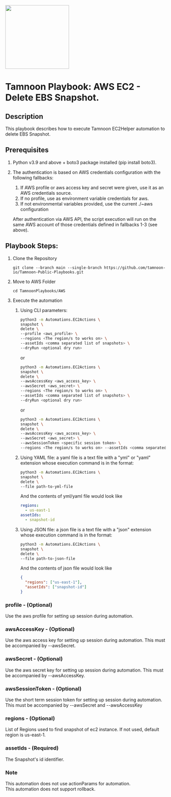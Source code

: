 
[comment]: <> (This is a readonly file, do not edit directly, to change update the snapshot_delete_readme_data.json)
<img src='../../../../TamnoonPlaybooks/images/icons/Tamnoon.png' width = '200' />

# Tamnoon Playbook: AWS EC2 - Delete EBS Snapshot.
## Description

This playbook describes how to execute Tamnoon EC2Helper automation to delete EBS Snapshot.  
## Prerequisites
1. Python v3.9 and above + boto3 package installed (pip install boto3).  
2. The authentication is based on AWS credentials configuration with the following fallbacks:  
    1. If AWS profile or aws access key and secret were given, use it as an AWS credentials source.  
    2. If no profile, use as environment variable credentials for aws.  
    3. If not environmental variables provided, use the current ./~aws configuration  

    After authentication via AWS API, the script execution will run on the same AWS account of those credentials defined in fallbacks 1-3 (see above).

## Playbook Steps: 


1. Clone the Repository
	``````
	git clone --branch main --single-branch https://github.com/tamnoon-io/Tamnoon-Public-Playbooks.git
	``````

2. Move to AWS Folder
	``````
	cd TamnoonPlaybooks/AWS
	``````

3. Execute the automation

	1. Using CLI parameters:
		``````sh
		python3 -m Automations.EC2Actions \
		snapshot \
		delete \
		--profile <aws_profile> \
		--regions <The region/s to works on> \
		--assetIds <comma separated list of snapshots> \
		--dryRun <optional dry run>
		``````
		or  
		``````sh
		python3 -m Automations.EC2Actions \
		snapshot \
		delete \
		--awsAccessKey <aws_access_key> \
		--awsSecret <aws_secret> \
		--regions <The region/s to works on> \
		--assetIds <comma separated list of snapshots> \
		--dryRun <optional dry run>
		``````
		or  
		``````sh
		python3 -m Automations.EC2Actions \
		snapshot \
		delete \
		--awsAccessKey <aws_access_key> \
		--awsSecret <aws_secret> \
		--awsSessionToken <specific session token> \
		--regions <The region/s to works on> --assetIds <comma separated list of snapshots> --dryRun <optional dry run>
		``````

	2. Using YAML file: a yaml file is a text file with a "yml" or "yaml" extension whose execution command is in the format:
		``````sh
		python3 -m Automations.EC2Actions \
		snapshot \
		delete \
		--file path-to-yml-file
		``````
		And the contents of yml/yaml file would look like  
		``````yaml
		regions:
		  - us-east-1
		assetIds:
		  - snapshot-id
		``````

	2. Using JSON file: a json file is a text file with a "json" extension whose execution command is in the format:
		``````sh
		python3 -m Automations.EC2Actions \
		snapshot \
		delete \
		--file path-to-json-file
		``````
		And the contents of json file would look like  
		``````json
		{
		  "regions": ["us-east-1"],
		  "assetIds": ["snapshot-id"]
		}
		``````
### profile - (Optional)
Use the aws profile for setting up session during automation.
### awsAccessKey - (Optional)
Use the aws access key for setting up session during automation. This must be accompanied by --awsSecret.
### awsSecret - (Optional)
Use the aws secret key for setting up session during automation. This must be accompanied by --awsAccessKey.
### awsSessionToken - (Optional)
Use the short term session token for setting up session during automation. This must be accompanied by --awsSecret and --awsAccessKey
### regions - (Optional)
List of Regions used to find snapshot of ec2 instance. If not used, default region is us-east-1.
### assetIds - (Required)
The Snapshot's id identifier.
### Note
This automation does not use actionParams for automation.  
This automation does not support rollback.
